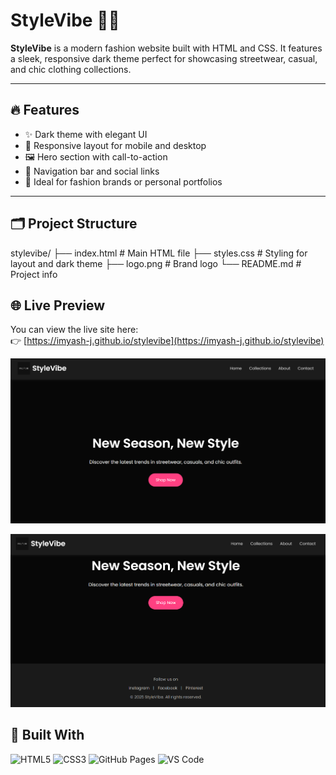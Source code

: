 # StyleVibe 👗✨

**StyleVibe** is a modern fashion website built with HTML and CSS. It features a sleek, responsive dark theme perfect for showcasing streetwear, casual, and chic clothing collections.



---

## 🔥 Features

- ✨ Dark theme with elegant UI
- 📱 Responsive layout for mobile and desktop
- 🖼️ Hero section with call-to-action
- 🔗 Navigation bar and social links
- 🧢 Ideal for fashion brands or personal portfolios

---

## 🗂️ Project Structure
stylevibe/
├── index.html # Main HTML file
├── styles.css # Styling for layout and dark theme
├── logo.png # Brand logo
└── README.md # Project info

## 🌐 Live Preview

You can view the live site here:  
👉 [https://imyash-j.github.io/stylevibe](https://imyash-j.github.io/stylevibe)

![Website Screenshot](stylevibe-preview.png)

![Website Screenshot](stylevibe-preview2.png)


## 🚀 Built With

![HTML5](https://img.shields.io/badge/HTML5-E34F26?logo=html5&logoColor=white)
![CSS3](https://img.shields.io/badge/CSS3-1572B6?logo=css3&logoColor=white)
![GitHub Pages](https://img.shields.io/badge/GitHub%20Pages-121013?logo=github&logoColor=white)
![VS Code](https://img.shields.io/badge/VS%20Code-007ACC?logo=visualstudiocode&logoColor=white)

